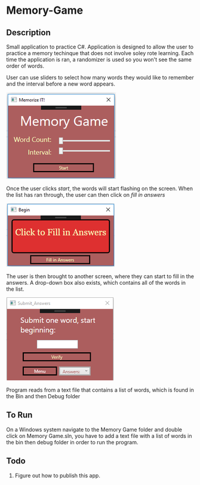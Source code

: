 # Memory-Game

## Description

Small application to practice C#. Application is designed to allow the user to practice a memory techinque that does not involve soley rote learning. Each time the application is ran, a randomizer is used so you won't see the same order of words. 

User can use sliders to select how many words they would like to remember and the interval before a new word appears. 

![Pic](IntroScreen.png) 

Once the user clicks *start*, the words will start flashing on the screen. When the list has ran through, the user can then click on *fill in answers* 

![Pic](ClicktoSubmitAnswers.png)

The user is then brought to another screen, where they can start to fill in the answers. A drop-down box also exists, which contains all of the words in the list.

![Pic](SubmitScreen.png)

Program reads from a text file that contains a list of words, which is found in the Bin and then Debug folder

## To Run
On a Windows system navigate to the Memory Game folder and double click on Memory Game.sln, you have to add a text file with a list of words in the bin then debug folder in order to run the program.

## Todo
1. Figure out how to publish this app.
